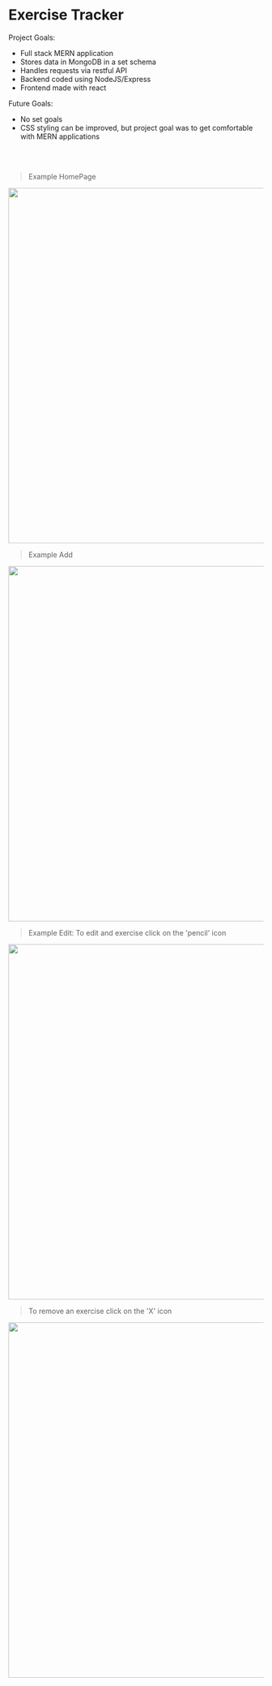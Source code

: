 # Exercise Tracker


Project Goals:
- Full stack MERN application
- Stores data in MongoDB in a set schema 
- Handles requests via restful API
- Backend coded using NodeJS/Express
- Frontend made with react

Future Goals:
- No set goals
- CSS styling can be improved, but project goal was to get comfortable with MERN applications
<br />
<br />

> Example HomePage
<img src="https://user-images.githubusercontent.com/51865580/180842338-459b3bd5-4f5a-47f6-808c-4e8c7034dd97.png" width="750" height="700"/>


> Example Add
<img src="https://user-images.githubusercontent.com/51865580/180842357-ba0587dd-1fe8-49f4-be89-b229fc38b314.png" width="750" height="700"/>


> Example Edit:
> To edit and exercise click on the 'pencil' icon
<img src="https://user-images.githubusercontent.com/51865580/180842349-55ae3bb6-26d2-4bab-8479-4ac084e921d7.png" width="750" height="700"/>

> To remove an exercise click on the 'X' icon
<img src="https://user-images.githubusercontent.com/51865580/180844715-17d3010a-0ac8-4cc1-b580-dba7c9d8b0b8.png" width="750" height="700"/>
